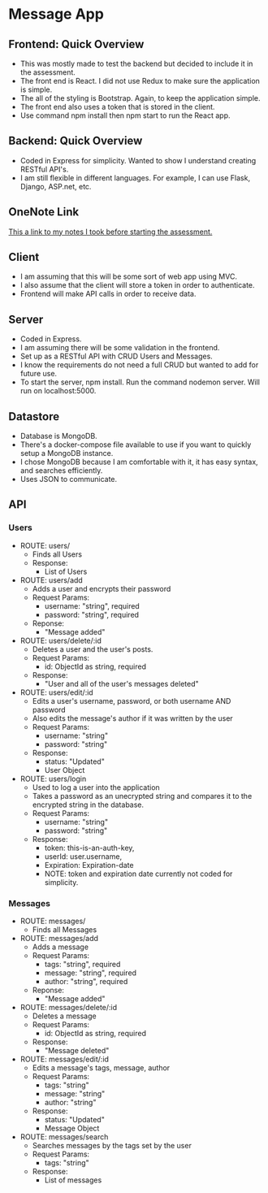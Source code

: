 # Message App

## Frontend: Quick Overview

- This was mostly made to test the backend but decided to include it in the assessment.
- The front end is React. I did not use Redux to make sure the application is simple.
- The all of the styling is Bootstrap. Again, to keep the application simple.
- The front end also uses a token that is stored in the client.
- Use command npm install then npm start to run the React app.

## Backend: Quick Overview

- Coded in Express for simplicity. Wanted to show I understand creating RESTful API's.
- I am still flexible in different languages. For example, I can use Flask, Django, ASP.net, etc.

## OneNote Link
[This a link to my notes I took before starting the assessment.](https://onedrive.live.com/view.aspx?resid=6F3C5A85CF37107%2174101&id=documentsonenote:https://d.docs.live.net06f3c5a85cf37107/Documents/backend%20assessment/)

## Client

- I am assuming that this will be some sort of web app using MVC.
- I also assume that the client will store a token in order to authenticate.
- Frontend will make API calls in order to receive data.

## Server

- Coded in Express.
- I am assuming there will be some validation in the frontend.
- Set up as a RESTful API with CRUD Users and Messages.
- I know the requirements do not need a full CRUD but wanted to add for future use.
- To start the server, npm install. Run the command nodemon server. Will run on localhost:5000.

## Datastore

- Database is MongoDB.
- There's a docker-compose file available to use if you want to quickly setup a MongoDB instance.
- I chose MongoDB because I am comfortable with it, it has easy syntax, and searches efficiently.
- Uses JSON to communicate.

## API

### Users

- ROUTE: users/
  - Finds all Users
  - Response:
    - List of Users
- ROUTE: users/add
  - Adds a user and encrypts their password
  - Request Params:
    - username: "string", required
    - password: "string", required
  - Reponse:
    - "Message added"
- ROUTE: users/delete/:id
  - Deletes a user and the user's posts.
  - Request Params:
    - id: ObjectId as string, required
  - Response:
    - "User and all of the user's messages deleted"
- ROUTE: users/edit/:id
  - Edits a user's username, password, or both username AND password
  - Also edits the message's author if it was written by the user
  - Request Params:
    - username: "string"
    - password: "string"
  - Response:
    - status: "Updated"
    - User Object
- ROUTE: users/login
  - Used to log a user into the application
  - Takes a password as an unecrypted string and compares it to the encrypted string in the database.
  - Request Params:
    - username: "string"
    - password: "string"
  - Response:
    - token: this-is-an-auth-key,
    - userId: user.username,
    - Expiration: Expiration-date
    - NOTE: token and expiration date currently not coded for simplicity.

### Messages

- ROUTE: messages/
  - Finds all Messages
- ROUTE: messages/add
  - Adds a message
  - Request Params:
    - tags: "string", required
    - message: "string", required
    - author: "string", required
  - Reponse:
    - "Message added"
- ROUTE: messages/delete/:id
  - Deletes a message
  - Request Params:
    - id: ObjectId as string, required
  - Response:
    - "Message deleted"
- ROUTE: messages/edit/:id
  - Edits a message's tags, message, author
  - Request Params:
    - tags: "string"
    - message: "string"
    - author: "string"
  - Response:
    - status: "Updated"
    - Message Object
- ROUTE: messages/search
  - Searches messages by the tags set by the user
  - Request Params:
    - tags: "string"
  - Response:
    - List of messages
